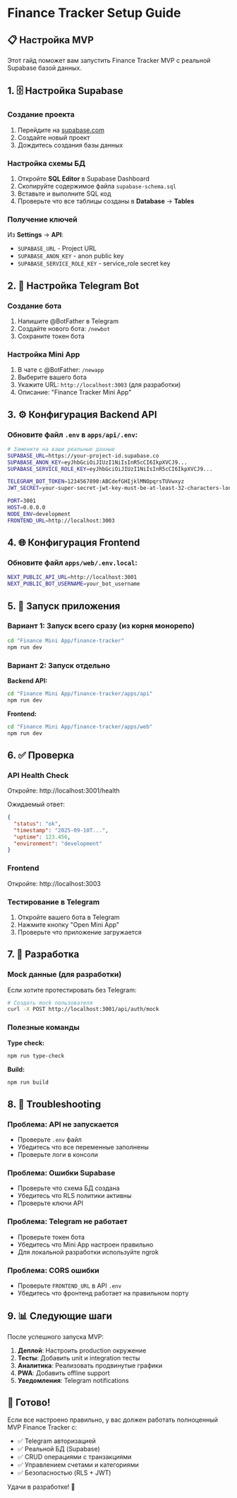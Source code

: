 # Finance Tracker Setup Guide

## 📋 Настройка MVP

Этот гайд поможет вам запустить Finance Tracker MVP с реальной Supabase базой данных.

## 1. 🗄️ Настройка Supabase

### Создание проекта
1. Перейдите на [supabase.com](https://supabase.com)
2. Создайте новый проект
3. Дождитесь создания базы данных

### Настройка схемы БД
1. Откройте **SQL Editor** в Supabase Dashboard
2. Скопируйте содержимое файла `supabase-schema.sql`
3. Вставьте и выполните SQL код
4. Проверьте что все таблицы созданы в **Database** -> **Tables**

### Получение ключей
Из **Settings** -> **API**:
- `SUPABASE_URL` - Project URL  
- `SUPABASE_ANON_KEY` - anon public key
- `SUPABASE_SERVICE_ROLE_KEY` - service_role secret key

## 2. 🤖 Настройка Telegram Bot

### Создание бота
1. Напишите @BotFather в Telegram
2. Создайте нового бота: `/newbot`
3. Сохраните токен бота

### Настройка Mini App
1. В чате с @BotFather: `/newapp`
2. Выберите вашего бота
3. Укажите URL: `http://localhost:3003` (для разработки)
4. Описание: "Finance Tracker Mini App"

## 3. ⚙️ Конфигурация Backend API

### Обновите файл `.env` в `apps/api/.env`:
```bash
# Замените на ваши реальные данные
SUPABASE_URL=https://your-project-id.supabase.co
SUPABASE_ANON_KEY=eyJhbGciOiJIUzI1NiIsInR5cCI6IkpXVCJ9...
SUPABASE_SERVICE_ROLE_KEY=eyJhbGciOiJIUzI1NiIsInR5cCI6IkpXVCJ9...

TELEGRAM_BOT_TOKEN=1234567890:ABCdefGHIjklMNOpqrsTUVwxyz
JWT_SECRET=your-super-secret-jwt-key-must-be-at-least-32-characters-long

PORT=3001
HOST=0.0.0.0
NODE_ENV=development
FRONTEND_URL=http://localhost:3003
```

## 4. 🌐 Конфигурация Frontend

### Обновите файл `apps/web/.env.local`:
```bash
NEXT_PUBLIC_API_URL=http://localhost:3001
NEXT_PUBLIC_BOT_USERNAME=your_bot_username
```

## 5. 🚀 Запуск приложения

### Вариант 1: Запуск всего сразу (из корня монорепо)
```bash
cd "Finance Mini App/finance-tracker"
npm run dev
```

### Вариант 2: Запуск отдельно

**Backend API:**
```bash
cd "Finance Mini App/finance-tracker/apps/api"
npm run dev
```

**Frontend:**
```bash
cd "Finance Mini App/finance-tracker/apps/web"
npm run dev
```

## 6. ✅ Проверка

### API Health Check
Откройте: http://localhost:3001/health

Ожидаемый ответ:
```json
{
  "status": "ok",
  "timestamp": "2025-09-10T...",
  "uptime": 123.456,
  "environment": "development"
}
```

### Frontend
Откройте: http://localhost:3003

### Тестирование в Telegram
1. Откройте вашего бота в Telegram
2. Нажмите кнопку "Open Mini App"
3. Проверьте что приложение загружается

## 7. 🔧 Разработка

### Mock данные (для разработки)
Если хотите протестировать без Telegram:

```bash
# Создать mock пользователя
curl -X POST http://localhost:3001/api/auth/mock
```

### Полезные команды

**Type check:**
```bash
npm run type-check
```

**Build:**
```bash
npm run build
```

## 8. 🐛 Troubleshooting

### Проблема: API не запускается
- Проверьте `.env` файл
- Убедитесь что все переменные заполнены
- Проверьте логи в консоли

### Проблема: Ошибки Supabase
- Проверьте что схема БД создана
- Убедитесь что RLS политики активны
- Проверьте ключи API

### Проблема: Telegram не работает
- Проверьте токен бота
- Убедитесь что Mini App настроен правильно
- Для локальной разработки используйте ngrok

### Проблема: CORS ошибки
- Проверьте `FRONTEND_URL` в API `.env`
- Убедитесь что фронтенд работает на правильном порту

## 9. 📊 Следующие шаги

После успешного запуска MVP:

1. **Деплой**: Настроить production окружение
2. **Тесты**: Добавить unit и integration тесты  
3. **Аналитика**: Реализовать продвинутые графики
4. **PWA**: Добавить offline support
5. **Уведомления**: Telegram notifications

## 🎉 Готово!

Если все настроено правильно, у вас должен работать полноценный MVP Finance Tracker с:

- ✅ Telegram авторизацией
- ✅ Реальной БД (Supabase)
- ✅ CRUD операциями с транзакциями
- ✅ Управлением счетами и категориями
- ✅ Безопасностью (RLS + JWT)

Удачи в разработке! 🚀